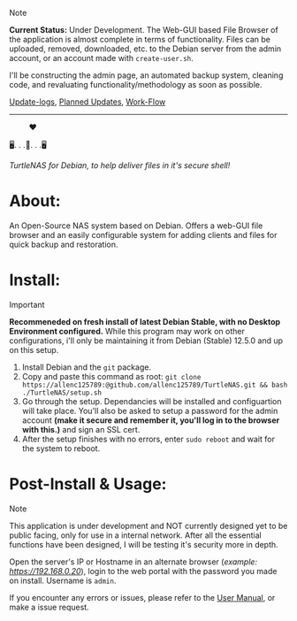 > [!NOTE]
> **Current Status:** Under Development. The Web-GUI based File Browser of the application is almost complete in terms of functionality. Files can be uploaded, removed, downloaded, etc. to the Debian server from the admin account, or an account made with `create-user.sh`.
>
> I'll be constructing the admin page, an automated backup system, cleaning code, and revaluating functionality/methodology as soon as possible.
>
[Update-logs](https://github.com/allenc125789/TurtleNAS/tree/main/extra/update-logs),
[Planned Updates](https://github.com/allenc125789/TurtleNAS/blob/main/extra/update-logs/Planned-Updates),
[Work-Flow](https://github.com/allenc125789/TurtleNAS/blob/main/extra/TurtleNAS-FlowChart.png)

____

&nbsp;&nbsp;&nbsp;&nbsp;&nbsp;&nbsp;&nbsp;&nbsp; ❤

:desktop_computer:. . .:turtle:. . .:desktop_computer:

*TurtleNAS for Debian, to help deliver files in it's secure shell!‎*

# About:

An Open-Source NAS system based on Debian. Offers a web-GUI file browser and an easily configurable system for adding clients and files for quick backup and restoration.

# Install:
> [!IMPORTANT]
> **Recommeneded on fresh install of latest Debian Stable, with no Desktop Environment configured.** While this program may work on other configurations, i'll only be maintaining it from Debian (Stable) 12.5.0 and up on this setup.

  1) Install Debian and the `git` package.
  2) Copy and paste this command as root: `git clone https://allenc125789:@github.com/allenc125789/TurtleNAS.git && bash ./TurtleNAS/setup.sh`
  3) Go through the setup. Dependancies will be installed and configuartion will take place. You'll also be asked to setup a password for the admin account **(make it secure and remember it, you'll log in to the browser with this.)** and sign an SSL cert.
  4) After the setup finishes with no errors, enter `sudo reboot` and wait for the system to reboot.

# Post-Install & Usage:

> [!NOTE]
> This application is under development and NOT currently designed yet to be public facing, only for use in a internal network. After all the essential functions have been designed, I will be testing it's security more in depth.

Open the server's IP or Hostname in an alternate browser (*example: https://192.168.0.20*), login to the web portal with the password you made on install. Username is `admin`.

If you encounter any errors or issues, please refer to the [User Manual](https://github.com/allenc125789/TurtleNAS/blob/main/extra/User-Manual.md), or make a issue request.


